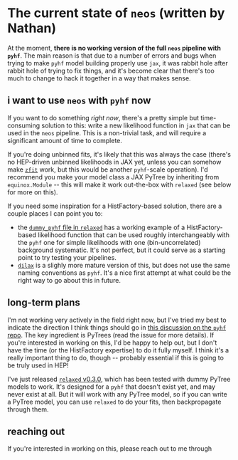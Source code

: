 # The current state of `neos` (written by Nathan)

At the moment, **there is no working version of the full `neos` pipeline with `pyhf`**. The main reason is that due to a number of errors and bugs when trying to make `pyhf` model building properly use `jax`, it was rabbit hole after rabbit hole of trying to fix things, and it's become clear that there's too much to change to hack it together in a way that makes sense.


## i want to use `neos` with `pyhf` now

If you want to do something *right now*, there's a pretty simple but time-consuming solution to this: write a new likelihood function in `jax` that can be used in the `neos` pipeline. This is a non-trivial task, and will require a significant amount of time to complete.

If you're doing unbinned fits, it's likely that this was always the case (there's no HEP-driven unbinned likelihoods in JAX yet, unless you can somehow make [`zfit`](https://github.com/zfit/zfit) work, but this would be another `pyhf`-scale operation). I'd recommend you make your model class a JAX PyTree by inheriting from `equinox.Module` -- this will make it work out-the-box with `relaxed` (see below for more on this).

If you need some inspiration for a HistFactory-based solution, there are a couple places I can point you to:

- the [`dummy_pyhf` file in `relaxed`](https://github.com/gradhep/relaxed/blob/main/tests/dummy_pyhf.py) has a working example of a HistFactory-based likelihood function that can be used roughly interchangeably with the `pyhf` one for simple likelihoods with one (bin-uncorrelated) background systematic. It's not perfect, but it could serve as a starting point to try testing your pipelines.
- [`dilax`](https://github.com/pfackeldey/dilax) is a slighly more mature version of this, but does not use the same naming conventions as `pyhf`. It's a nice first attempt at what could be the right way to go about this in future.

## long-term plans
I'm not working very actively in the field right now, but I've tried my best to indicate the direction I think things should go in [this discussion on the `pyhf` repo](https://github.com/scikit-hep/pyhf/discussions/2196). The key ingredient is PyTrees (read the issue for more details). If you're interested in working on this, I'd be happy to help out, but I don't have the time (or the HistFactory expertise) to do it fully myself. I think it's a really important thing to do, though -- probably essential if this is going to be truly used in HEP!

I've just released [`relaxed` v0.3.0](https://github.com/gradhep/relaxed), which has been tested with dummy PyTree models to work. It's designed for a `pyhf` that doesn't exist yet, and may never exist at all. But it will work with any PyTree model, so if you can write a PyTree model, you can use `relaxed` to do your fits, then backpropagate through them.

## reaching out

If you're interested in working on this, please reach out to me through 

